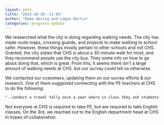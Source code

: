 ```yaml
---
layout: post
title: "2023-10-30--11-03"
author: "Emma Heisig and Logan Martin"
categories: progress-update
---
```


We researched what the city is doing regarding walking needs. The city has made route maps, crossing guards, and projects to make walking to school safer. However, these things mostly pertain to other schools and not CHS. Granted, the city states that CHS is about a 30-minute walk for most, and they recommend people use the city bus. They some info on how to go about doing that, which is great. From this, it seems there isn't a large amount of walking needs at CHS, but our survey could tell us otherwise.

We contacted our customers, updating them on our survey efforts & our research. One of them suggested connecting with the PE teachers at CHS to do the following:

```markdown
"..conduct a travel tally once a year where in class they ask students to raise their hands if they walk, bike, bus, etc... and then record the data manually. Or maybe [yall] could go in the PE classroom and do this with the permission of the school."
```

Not everyone at CHS is required to take PE, but are required to take English classes. On the 3rd, we reached out to the English department head at CHS in hopes of collaboration.
